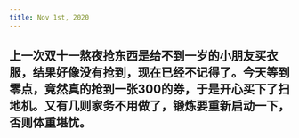 ```yaml
---
title: Nov 1st, 2020
---
```


## 上一次双十一熬夜抢东西是给不到一岁的小朋友买衣服，结果好像没有抢到，现在已经不记得了。今天等到零点，竟然真的抢到一张300的券，于是开心买下了扫地机。又有几则家务不用做了，锻炼要重新启动一下，否则体重堪忧。
##
